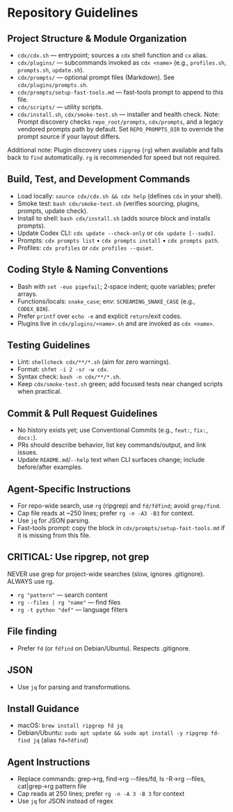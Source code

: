 # Repository Guidelines

## Project Structure & Module Organization
- `cdx/cdx.sh` — entrypoint; sources a `cdx` shell function and `cx` alias.
- `cdx/plugins/` — subcommands invoked as `cdx <name>` (e.g., `profiles.sh`, `prompts.sh`, `update.sh`).
- `cdx/prompts/` — optional prompt files (Markdown). See `cdx/plugins/prompts.sh`.
- `cdx/prompts/setup-fast-tools.md` — fast-tools prompt to append to this file.
- `cdx/scripts/` — utility scripts.
- `cdx/install.sh`, `cdx/smoke-test.sh` — installer and health check.
Note: Prompt discovery checks `repo_root/prompts`, `cdx/prompts`, and a legacy vendored prompts path by default. Set `REPO_PROMPTS_DIR` to override the prompt source if your layout differs.

Additional note: Plugin discovery uses `ripgrep` (`rg`) when available and falls back to `find` automatically. `rg` is recommended for speed but not required.

## Build, Test, and Development Commands
- Load locally: `source cdx/cdx.sh && cdx help` (defines `cdx` in your shell).
- Smoke test: `bash cdx/smoke-test.sh` (verifies sourcing, plugins, prompts, update check).
- Install to shell: `bash cdx/install.sh` (adds source block and installs prompts).
- Update Codex CLI: `cdx update --check-only` or `cdx update [--sudo]`.
- Prompts: `cdx prompts list` • `cdx prompts install` • `cdx prompts path`.
- Profiles: `cdx profiles` or `cdx profiles --quiet`.

## Coding Style & Naming Conventions
- Bash with `set -euo pipefail`; 2‑space indent; quote variables; prefer arrays.
- Functions/locals: `snake_case`; env: `SCREAMING_SNAKE_CASE` (e.g., `CODEX_BIN`).
- Prefer `printf` over `echo -e` and explicit `return`/exit codes.
- Plugins live in `cdx/plugins/<name>.sh` and are invoked as `cdx <name>`.

## Testing Guidelines
- Lint: `shellcheck cdx/**/*.sh` (aim for zero warnings).
- Format: `shfmt -i 2 -sr -w cdx`.
- Syntax check: `bash -n cdx/**/*.sh`.
- Keep `cdx/smoke-test.sh` green; add focused tests near changed scripts when practical.

## Commit & Pull Request Guidelines
- No history exists yet; use Conventional Commits (e.g., `feat:`, `fix:`, `docs:`).
- PRs should describe behavior, list key commands/output, and link issues.
- Update `README.md`/`--help` text when CLI surfaces change; include before/after examples.

## Agent-Specific Instructions
- For repo-wide search, use `rg` (ripgrep) and `fd/fdfind`; avoid `grep/find`.
- Cap file reads at ~250 lines; prefer `rg -n -A3 -B3` for context.
- Use `jq` for JSON parsing.
- Fast-tools prompt: copy the block in `cdx/prompts/setup-fast-tools.md` if it is missing from this file.

<!-- FAST-TOOLS PROMPT v1 | codex-mastery | watermark:do-not-alter -->

## CRITICAL: Use ripgrep, not grep

NEVER use grep for project-wide searches (slow, ignores .gitignore). ALWAYS use rg.

- `rg "pattern"` — search content
- `rg --files | rg "name"` — find files
- `rg -t python "def"` — language filters

## File finding

- Prefer `fd` (or `fdfind` on Debian/Ubuntu). Respects .gitignore.

## JSON

- Use `jq` for parsing and transformations.

## Install Guidance

- macOS: `brew install ripgrep fd jq`
- Debian/Ubuntu: `sudo apt update && sudo apt install -y ripgrep fd-find jq` (alias `fd=fdfind`)

## Agent Instructions

- Replace commands: grep→rg, find→rg --files/fd, ls -R→rg --files, cat|grep→rg pattern file
- Cap reads at 250 lines; prefer `rg -n -A 3 -B 3` for context
- Use `jq` for JSON instead of regex

<!-- END FAST-TOOLS PROMPT v1 | codex-mastery -->
